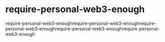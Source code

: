 # require-personal-web3-enough
require-personal-web3-enoughrequire-personal-web3-enoughrequire-personal-web3-enoughrequire-personal-web3-enoughrequire-personal-web3-enough
